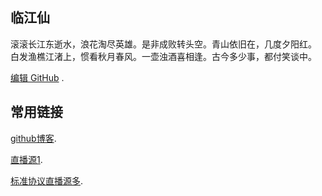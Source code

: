 ## 临江仙

滚滚长江东逝水，浪花淘尽英雄。是非成败转头空。青山依旧在，几度夕阳红。
白发渔樵江渚上，惯看秋月春风。一壶浊酒喜相逢。古今多少事，都付笑谈中。

[编辑 GitHub](https://github.com/1734320/1734320.github.io/edit/master/README.md) .


## 常用链接
[github博客](https://1734320.github.io/).

[直播源1](https://1734320.github.io/tva.txt).

[标准协议直播源多](https://github.com/SPX372928/MyIPTV).





